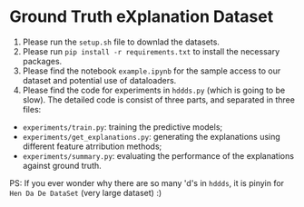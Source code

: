# Ground Truth eXplanation Dataset
1. Please run the `setup.sh` file to downlad the datasets.
2. Please run `pip install -r requirements.txt` to install the necessary packages.
3. Please find the notebook `example.ipynb` for the sample access to our dataset and potential use of dataloaders.
4. Please find the code for experiments in `hddds.py` (which is going to be slow). The detailed code is consist of three parts, and separated in three files:
-  `experiments/train.py`: training the predictive models;
-  `experiments/get_explanations.py`: generating the explanations using different feature atrribution methods;
-  `experiments/summary.py`: evaluating the performance of the explanations against ground truth.

PS: If you ever wonder why there are so many 'd's in `hddds`, it is pinyin for `Hen Da De DataSet` (very large dataset) :)
